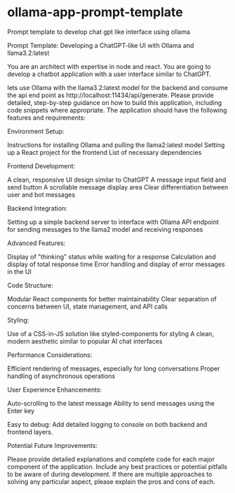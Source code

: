 # ollama-app-prompt-template
Prompt template to develop chat gpt like interface using ollama 

Prompt Template: Developing a ChatGPT-like UI with Ollama and llama3.2:latest


You are an architect with expertise in node and react.  You are going to develop a chatbot application with a user interface similar to ChatGPT. 

lets use Ollama with the llama3.2:latest model for the backend and consume the api end point as http://localhost:11434/api/generate. Please provide detailed, step-by-step guidance on how to build this application, including code snippets where appropriate. The application should have the following features and requirements:

Environment Setup:

Instructions for installing Ollama and pulling the llama2:latest model
Setting up a React project for the frontend
List of necessary dependencies


Frontend Development:

A clean, responsive UI design similar to ChatGPT
A message input field and send button
A scrollable message display area
Clear differentiation between user and bot messages


Backend Integration:

Setting up a simple backend server to interface with Ollama
API endpoint for sending messages to the llama2 model and receiving responses


Advanced Features:

Display of "thinking" status while waiting for a response
Calculation and display of total response time
Error handling and display of error messages in the UI


Code Structure:

Modular React components for better maintainability
Clear separation of concerns between UI, state management, and API calls


Styling:

Use of a CSS-in-JS solution like styled-components for styling
A clean, modern aesthetic similar to popular AI chat interfaces


Performance Considerations:

Efficient rendering of messages, especially for long conversations
Proper handling of asynchronous operations


User Experience Enhancements:

Auto-scrolling to the latest message
Ability to send messages using the Enter key

Easy to debug:
Add detailed logging to console on both backend and frontend layers.

Potential Future Improvements:



Please provide detailed explanations and complete code  for each major component of the application. 
Include any best practices or potential pitfalls to be aware of during development. If there are multiple approaches to solving any particular aspect, please explain the pros and cons of each.
